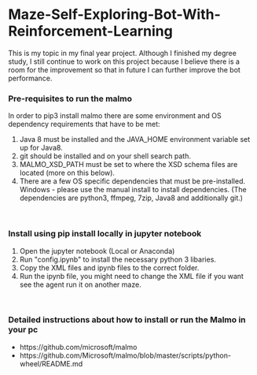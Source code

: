 # Maze-Self-Exploring-Bot-With-Reinforcement-Learning
This is my topic in my final year project. Although I finished my degree study, I still continue to work on this project because I believe there is a room for the improvement so that in future I can further improve the bot performance.
<br>
<h3>Pre-requisites to run the malmo</h3>
In order to pip3 install malmo there are some environment and OS dependency requirements that have to be met:
<ol>
  <li>Java 8 must be installed and the JAVA_HOME environment variable set up for Java8.</li>
  <li>git should be installed and on your shell search path.</li>
  <li>MALMO_XSD_PATH must be set to where the XSD schema files are located (more on this below).</li>
  <li>There are a few OS specific dependencies that must be pre-installed. 
    <br>Windows - please use the manual install to install dependencies. (The dependencies are python3, ffmpeg, 7zip, Java8 and additionally git.)</li>
</ol>
<br>
<h3>Install using pip install locally in jupyter notebook</h3>
<ol>
  <li>Open the jupyter notebook (Local or Anaconda)</li>
  <li>Run "config.ipynb" to install the necessary python 3 libaries.</li>
  <li>Copy the XML files and ipynb files to the correct folder.</li>
  <li>Run the ipynb file, you might need to change the XML file if you want see the agent run it on another maze.</li>
</ol>
<br>
<h3>Detailed instructions about how to install or run the Malmo in your pc</h3>
<ul>
  <li>https://github.com/microsoft/malmo</li>
  <li>https://github.com/Microsoft/malmo/blob/master/scripts/python-wheel/README.md</li>
</ul>

